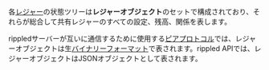 各[レジャー](../concepts/ledgers/index.md)の状態ツリーは**レジャーオブジェクト**のセットで構成されており、それらが総合して共有レジャーのすべての設定、残高、関係を表します。

rippledサーバーが互いに通信するために使用する[ピアプロトコル](../concepts/networks-and-servers/peer-protocol.md)では、レジャーオブジェクトは生[バイナリーフォーマット](../references/protocol/binary-format.md)で表されます。rippled APIでは、レジャーオブジェクトはJSONオブジェクトとして表されます。
